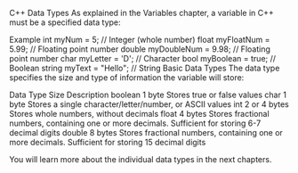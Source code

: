 C++ Data Types
As explained in the Variables chapter, a variable in C++ must be a specified data type:

Example
int myNum = 5;               // Integer (whole number)
float myFloatNum = 5.99;     // Floating point number
double myDoubleNum = 9.98;   // Floating point number
char myLetter = 'D';         // Character
bool myBoolean = true;       // Boolean
string myText = "Hello";     // String
Basic Data Types
The data type specifies the size and type of information the variable will store:

Data Type      	Size	          Description
boolean      	1 byte	          Stores true or false values
char	        1 byte	          Stores a single character/letter/number, or ASCII values
int	            2 or 4 bytes   	  Stores whole numbers, without decimals
float	        4 bytes  	      Stores fractional numbers, containing one or more decimals. Sufficient for storing 6-7 decimal digits
double      	8 bytes	          Stores fractional numbers, containing one or more decimals. Sufficient for storing 15 decimal digits



You will learn more about the individual data types in the next chapters.